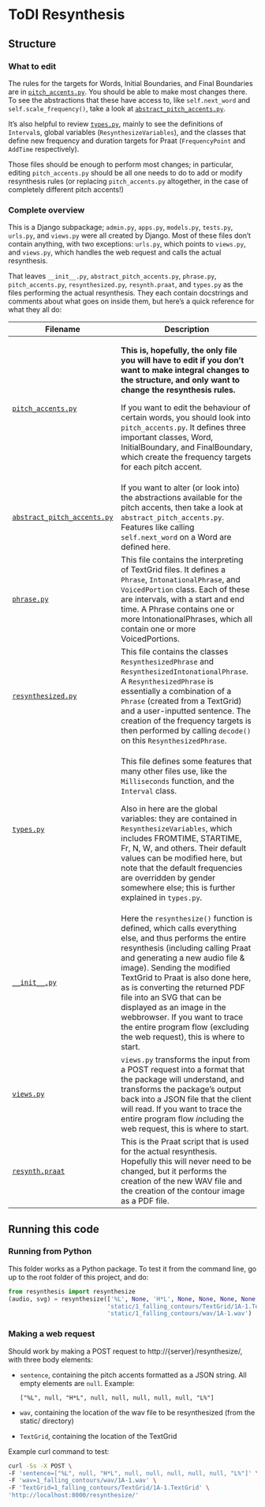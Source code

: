 # ToDI Resynthesis

## Structure

### What to edit

The rules for the targets for Words, Initial Boundaries, and Final Boundaries are in [`pitch_accents.py`](pitch_accents.py). You should be able to make most changes there. To see the abstractions that these have access to, like `self.next_word` and `self.scale_frequency()`, take a look at [`abstract_pitch_accents.py`](abstract_pitch_accents.py).

It’s also helpful to review [`types.py`](types.py), mainly to see the definitions of `Interval`s, global variables (`ResynthesizeVariables`), and the classes that define new frequency and duration targets for Praat (`FrequencyPoint` and `AddTime` respectively).

Those files should be enough to perform most changes; in particular, editing `pitch_accents.py` should be all one needs to do to add or modify resynthesis rules (or replacing `pitch_accents.py` altogether, in the case of completely different pitch accents!)

### Complete overview

This is a Django subpackage; `admin.py`, `apps.py`, `models.py`, `tests.py`, `urls.py`, and `views.py` were all created by Django. Most of these files don’t contain anything, with two exceptions: `urls.py`, which points to `views.py`, and `views.py`, which handles the web request and calls the actual resynthesis.

That leaves `__init__.py`, `abstract_pitch_accents.py`, `phrase.py`, `pitch_accents.py`, `resynthesized.py`, `resynth.praat`, and `types.py` as the files performing the actual resynthesis. They each contain docstrings and comments about what goes on inside them, but here’s a quick reference for what they all do:

| Filename | Description |
| -------- | ----------- |
| [`pitch_accents.py`](pitch_accents.py) | <p>**This is, hopefully, the only file you will have to edit if you don’t want to make integral changes to the structure, and only want to change the resynthesis rules.** <p>If you want to edit the behaviour of certain words, you should look into `pitch_accents.py`. It defines three important classes, Word, InitialBoundary, and FinalBoundary, which create the frequency targets for each pitch accent. |
| [`abstract_pitch_accents.py`](abstract_pitch_accents.py) | If you want to alter (or look into) the abstractions available for the pitch accents, then take a look at `abstract_pitch_accents.py`. Features like calling `self.next_word` on a Word are defined here. |
| [`phrase.py`](phrase.py) | This file contains the interpreting of TextGrid files. It defines a `Phrase`, `IntonationalPhrase`, and `VoicedPortion` class. Each of these are intervals, with a start and end time. A Phrase contains one or more IntonationalPhrases, which all contain one or more VoicedPortions. |
| [`resynthesized.py`](resynthesized.py) | This file contains the classes `ResynthesizedPhrase` and `ResynthesizedIntonationalPhrase`. A `ResynthesizedPhrase` is essentially a combination of a `Phrase` (created from a TextGrid) and a user-inputted sentence. The creation of the frequency targets is then performed by calling `decode()` on this `ResynthesizedPhrase`. |
| [`types.py`](types.py) | <p>This file defines some features that many other files use, like the `Milliseconds` function, and the `Interval` class. <p>Also in here are the global variables: they are contained in `ResynthesizeVariables`, which includes FROMTIME, STARTIME, Fr, N, W, and others. Their default values can be modified here, but note that the default frequencies are overridden by gender somewhere else; this is further explained in `types.py`. |
| [`__init__.py`](__init__.py) | Here the `resynthesize()` function is defined, which calls everything else, and thus performs the entire resynthesis (including calling Praat and generating a new audio file & image). Sending the modified TextGrid to Praat is also done here, as is converting the returned PDF file into an SVG that can be displayed as an image in the webbrowser. If you want to trace the entire program flow (excluding the web request), this is where to start. |
| [`views.py`](views.py) | `views.py` transforms the input from a POST request into a format that the package will understand, and transforms the package’s output back into a JSON file that the client will read. If you want to trace the entire program flow *in*cluding the web request, this is where to start. |
| [`resynth.praat`](resynth.praat) | This is the Praat script that is used for the actual resynthesis. Hopefully this will never need to be changed, but it performs the creation of the new WAV file and the creation of the contour image as a PDF file. |

## Running this code

### Running from Python

This folder works as a Python package. To test it from the command line, go up to the root folder of this project, and do:

```python
from resynthesis import resynthesize
(audio, svg) = resynthesize(['%L', None, 'H*L', None, None, None, None, None, 'L%'],
                            'static/1_falling_contours/TextGrid/1A-1.TextGrid',
                            'static/1_falling_contours/wav/1A-1.wav')
```

### Making a web request

Should work by making a POST request to http://{server}/resynthesize/, with three body elements:

* `sentence`, containing the pitch accents formatted as a JSON string. All empty elements are `null`. Example:

  ```["%L", null, "H*L", null, null, null, null, null, "L%"]```

* `wav`, containing the location of the wav file to be resynthesized (from the static/ directory)

* `TextGrid`, containing the location of the TextGrid

Example curl command to test:

```bash
curl -Ss -X POST \
-F 'sentence=["%L", null, "H*L", null, null, null, null, null, "L%"]' \
-F 'wav=1_falling_contours/wav/1A-1.wav' \
-F 'TextGrid=1_falling_contours/TextGrid/1A-1.TextGrid' \
'http://localhost:8000/resynthesize/'
```
